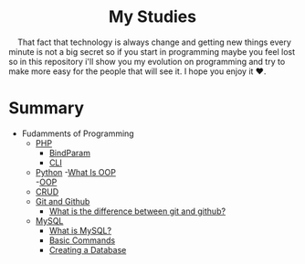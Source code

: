<h1 style='text-align: center;'> My Studies </h1>

<p>&nbsp;&nbsp;&nbsp;&nbsp;That fact that technology is always change and getting new things every minute is not a big secret so if you start in programming maybe you feel lost so in this repository i'll show you my evolution on programming and try to make more easy for the people that will see it. I hope you enjoy it ❤.</p>

# Summary 
- Fudamments of Programming
    - [PHP]()
        - [BindParam](docs/php/bindParam.md)
        - [CLI](docs\php\CLI\README.md)
    - [Python](docs\python)
        -[What Is OOP](docs\python\01-whatIsOOP.md)<br>
        -[OOP](docs\python\02-oop.md)<br>
    - [CRUD](docs/crud/README.md)
    - [Git and Github](docs/git/README.md)
        - [What is the difference between git and github?](docs/git/001-difference.md) 
    - [MySQL](docs/database/mysql/002-CreateTable.md) 
        - [What is MySQL?](docs/database/mysql/001-whatis.md)
        - [Basic Commands](docs/database/mysql/002-BasicCommands.md)
        - [Creating a Database](docs/database/mysql/003-CreateDatabase.md)


